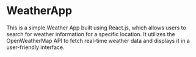# WeatherApp
This is a simple Weather App built using React.js, which allows users to search for weather information for a specific location. It utilizes the OpenWeatherMap API to fetch real-time weather data and displays it in a user-friendly interface.
